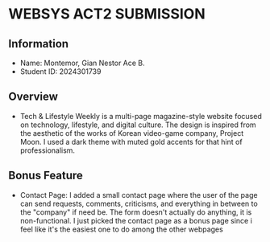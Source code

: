 # WEBSYS ACT2 SUBMISSION

## Information
- Name: Montemor, Gian Nestor Ace B.  
- Student ID: 2024301739

## Overview
- Tech & Lifestyle Weekly is a multi-page magazine-style website focused on technology, lifestyle, and digital culture. The design is inspired from the aesthetic of the works of Korean video-game company, Project Moon. I used a dark theme with muted gold accents for that hint of professionalism.

## Bonus Feature
- Contact Page: I added a small contact page where the user of the page can send requests, comments, criticisms, and everything in between to the "company" if need be. The form doesn't actually do anything, it is non-functional. I just picked the contact page as a bonus page since i feel like it's the easiest one to do among the other webpages
